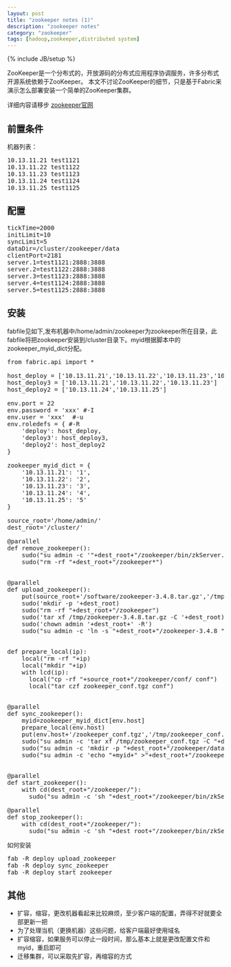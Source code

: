 ```yaml
---
layout: post
title: "zookeeper notes (1)"
description: "zookeeper notes"
category: "zookeeper"
tags: [hadoop,zookeeper,distributed system]
---
```

{% include JB/setup %}

ZooKeeper是一个分布式的，开放源码的分布式应用程序协调服务，许多分布式开源系统依赖于ZooKeeper。
本文不讨论ZooKeeper的细节，只是基于Fabric来演示怎么部署安装一个简单的ZooKeeper集群。

详细内容请移步 [zookeeper官网](https://zookeeper.apache.org/)

## 前置条件

机器列表：

<pre class="prettyprint">
10.13.11.21 test1121
10.13.11.22 test1122
10.13.11.23 test1123
10.13.11.24 test1124
10.13.11.25 test1125
</pre>


## 配置


<pre class="prettyprint">
tickTime=2000
initLimit=10
syncLimit=5
dataDir=/cluster/zookeeper/data
clientPort=2181
server.1=test1121:2888:3888
server.2=test1122:2888:3888
server.3=test1123:2888:3888
server.4=test1124:2888:3888
server.5=test1125:2888:3888
</pre>

## 安装

fabfile见如下,发布机器中/home/admin/zookeeper为zookeeper所在目录，此fabfile将把zookeeper安装到/cluster目录下。myid根据脚本中的zookeeper_myid_dict分配。
<pre class="prettyprint">
from fabric.api import *

host_deploy = ['10.13.11.21','10.13.11.22','10.13.11.23','10.13.11.24','10.13.11.25']
host_deploy3 = ['10.13.11.21','10.13.11.22','10.13.11.23']
host_deploy2 = ['10.13.11.24','10.13.11.25']

env.port = 22
env.password = 'xxx' #-I
env.user = 'xxx'  #-u
env.roledefs = { #-R
    'deploy': host_deploy,
    'deploy3': host_deploy3,
    'deploy2': host_deploy2
}

zookeeper_myid_dict = {
	'10.13.11.21': '1',
	'10.13.11.22': '2',
	'10.13.11.23': '3',
	'10.13.11.24': '4',
	'10.13.11.25': '5'
}

source_root='/home/admin/'
dest_root='/cluster/'

@parallel
def remove_zookeeper():
    sudo("su admin -c '"+dest_root+"/zookeeper/bin/zkServer.sh stop'")
    sudo("rm -rf "+dest_root+"/zookeeper*")


@parallel
def upload_zookeeper():
    put(source_root+'/software/zookeeper-3.4.8.tar.gz','/tmp/zookeeper-3.4.8.tar.gz',mode=0644)
    sudo('mkdir -p '+dest_root)
    sudo("rm -rf "+dest_root+"/zookeeper")
    sudo('tar xf /tmp/zookeeper-3.4.8.tar.gz -C '+dest_root)
    sudo('chown admin '+dest_root+' -R')
    sudo("su admin -c 'ln -s "+dest_root+"/zookeeper-3.4.8 "+dest_root+"/zookeeper'")


def prepare_local(ip):
    local("rm -rf "+ip)
    local("mkdir "+ip)
    with lcd(ip):
      local("cp -rf "+source_root+"/zookeeper/conf/ conf")
      local("tar czf zookeeper_conf.tgz conf")


@parallel
def sync_zookeeper():
    myid=zookeeper_myid_dict[env.host]
    prepare_local(env.host)
    put(env.host+'/zookeeper_conf.tgz','/tmp/zookeeper_conf.tgz',mode=0644)
    sudo("su admin -c 'tar xf /tmp/zookeeper_conf.tgz -C "+dest_root+"/zookeeper/'")
    sudo("su admin -c 'mkdir -p "+dest_root+"/zookeeper/data'")
    sudo("su admin -c 'echo "+myid+" >"+dest_root+"/zookeeper/data/myid'")


@parallel
def start_zookeeper():
    with cd(dest_root+"/zookeeper/"):
      sudo("su admin -c 'sh "+dest_root+"/zookeeper/bin/zkServer.sh start'")

@parallel
def stop_zookeeper():
    with cd(dest_root+"/zookeeper/"):
      sudo("su admin -c 'sh "+dest_root+"/zookeeper/bin/zkServer.sh stop'")
</pre>

如何安装
<pre class="prettyprint">
fab -R deploy upload_zookeeper
fab -R deploy sync_zookeeper
fab -R deploy start_zookeeper
</pre>

## 其他

* 扩容，缩容，更改机器看起来比较麻烦，至少客户端的配置，弄得不好就要全部更新一把
* 为了处理当机（更换机器）这些问题，给客户端最好使用域名
* 扩容缩容，如果服务可以停止一段时间，那么基本上就是更改配置文件和myid，重启即可
* 迁移集群，可以采取先扩容，再缩容的方式
